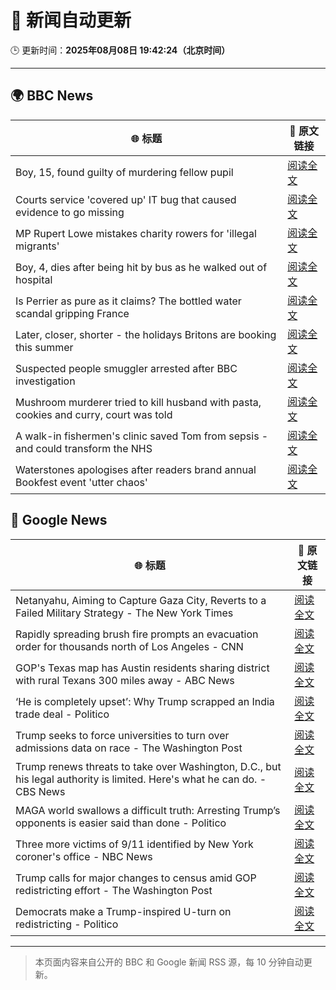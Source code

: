 # 🧠 新闻自动更新

🕒 更新时间：**2025年08月08日 19:42:24（北京时间）**

---

## 🌍 BBC News

| 🌐 标题 | 🔗 原文链接 |
|--------|-------------|
| Boy, 15, found guilty of murdering fellow pupil | [阅读全文](https://www.bbc.com/news/articles/cn5e4yw9pr2o?at_medium=RSS&at_campaign=rss) |
| Courts service 'covered up' IT bug that caused evidence to go missing | [阅读全文](https://www.bbc.com/news/articles/cwye2q00k51o?at_medium=RSS&at_campaign=rss) |
| MP Rupert Lowe mistakes charity rowers for 'illegal migrants' | [阅读全文](https://www.bbc.com/news/articles/cdd32lnq445o?at_medium=RSS&at_campaign=rss) |
| Boy, 4, dies after being hit by bus as he walked out of hospital | [阅读全文](https://www.bbc.com/news/articles/c5ylxv7wd33o?at_medium=RSS&at_campaign=rss) |
| Is Perrier as pure as it claims? The bottled water scandal gripping France | [阅读全文](https://www.bbc.com/news/articles/cyvn3qe0jpgo?at_medium=RSS&at_campaign=rss) |
| Later, closer, shorter - the holidays Britons are booking this summer | [阅读全文](https://www.bbc.com/news/articles/c939gx4gqwpo?at_medium=RSS&at_campaign=rss) |
| Suspected people smuggler arrested after BBC investigation | [阅读全文](https://www.bbc.com/news/articles/c3wnd58zyx8o?at_medium=RSS&at_campaign=rss) |
| Mushroom murderer tried to kill husband with pasta, cookies and curry, court was told | [阅读全文](https://www.bbc.com/news/articles/cwy3ngr2n3vo?at_medium=RSS&at_campaign=rss) |
| A walk-in fishermen's clinic saved Tom from sepsis - and could transform the NHS | [阅读全文](https://www.bbc.com/news/articles/cm21z711g59o?at_medium=RSS&at_campaign=rss) |
| Waterstones apologises after readers brand annual Bookfest event 'utter chaos' | [阅读全文](https://www.bbc.com/news/articles/ckg47k4zelyo?at_medium=RSS&at_campaign=rss) |

## 📰 Google News

| 🌐 标题 | 🔗 原文链接 |
|--------|-------------|
| Netanyahu, Aiming to Capture Gaza City, Reverts to a Failed Military Strategy - The New York Times | [阅读全文](https://news.google.com/rss/articles/CBMingFBVV95cUxQNFZXMFpNMlNlSDhRLXN5YWtZekRuWThrS2VlbmtTUmZUamlsNVpqaTJWaGhVYm11WHQtUFdPVVA0MlhwUkc2Qk5qS1IxMDZNcHNvSjB0U05fWEZpMDlZY1BNazBUS18zcG5CUW5GNGVvdzYzWUFlVXRNOGJ4Q3RMa0w5MzlMX1lSLURyeVV0WFRXN0J3blpiZTlzM21QZw?oc=5) |
| Rapidly spreading brush fire prompts an evacuation order for thousands north of Los Angeles - CNN | [阅读全文](https://news.google.com/rss/articles/CBMifEFVX3lxTE1qcmhnNHBYenBwVGlGVlJiTmtaNnpTaHpUTW45QUpUZHoxakN0MGtBdHFNQ2xTdGVUTVFuRk9reWZaemVxNWFoYVdfT0R4enFsZzU2WU1PSHZkNmV4RFZRcGZxemVrSkVKZnhTMnNoNnNkd3NWRkttbDNpem7SAYIBQVVfeXFMTUx0ZHhHUm1XMXZ4UmpPMTBhc2loX2lPb01qdUxOTlMtaVdsUlhWWHRwUy1NckpuUXFqV2RRZ1hnSWs4UnlyTG9Bdk1BN1pVNkZZcmJuM3ByR2JRY3FQLXF2LTNOSlR6SWVzMTNPZXRsdU4yRjRVUVRadnFXd3FpNm9BZw?oc=5) |
| GOP's Texas map has Austin residents sharing district with rural Texans 300 miles away - ABC News | [阅读全文](https://news.google.com/rss/articles/CBMiqAFBVV95cUxOckdseVRGX0czUWE2TDVmbFk2QjJERTlLRUJkZFFzX3pObUZJTnl5a3ByOTFiZFhUcGZJQUU3bHRRRHRyS01ZTG9fRkQyU3Z4VGpYMlpOZ0UyRmQ4aE94UkNQSi11S01QTDFKUjFDTHBDSC1WMjJhS01ibUVza3hqdldnQ1B2SmxzdExLYU1jazg5dk9fa05CczlBRUZEUXFYWU1iTHpQeUjSAa4BQVVfeXFMUE1PYk85UEJ1M09HcGFpaVJjaGMwTk5BWWZvNjJuZktyaThBbThBTDNRM1d3VGZqdUYxOFFsSVhYTnRjNmtDc0ZaUEFDZ1hIaVRsMlI1cFZocG9GRnRmUUdibTZLWUYxUUVnZXRkWW9pQzFYV05FWUVnb2RWYkhjX1hXUlNrcnZoM2ZZQUVkbkZYVnI1RDg3ZU5LbTUyMHo5Z0lmU0dYUkh5enVoQ1Zn?oc=5) |
| ‘He is completely upset’: Why Trump scrapped an India trade deal - Politico | [阅读全文](https://news.google.com/rss/articles/CBMifEFVX3lxTE8xVi1FMGZPMHRvSzJrb1ZORTlERWItbXdZa1JVSkdWWm9IX0p4WUdPSmF5Y0trMnhMa0V0WVVQa1NhWnBUd3NuS3RraHhpX1hpSmJzZTVuNnhtT0s5emU3cGVxMHItcXh3bXNJWTBKQXRKWVZzYi1CWEpONzA?oc=5) |
| Trump seeks to force universities to turn over admissions data on race - The Washington Post | [阅读全文](https://news.google.com/rss/articles/CBMikwFBVV95cUxNa1pNcW1jRFJOb2VqeGlfV1Qza2JXeXlhN190MjVxVk1TVEpYM1h1SGdUdHNaMkFwZ2J4MTdRVU0xRVcwX0dLa3dJSlR2VDdNanljcDU1SG8ybGN1cF8xTjROVzliU3NUTzhxZEU0ajVxOERULW5UNEF4ODl6WHB2OE5iaWNoZUFPeEoyZVY4bkRXbE0?oc=5) |
| Trump renews threats to take over Washington, D.C., but his legal authority is limited. Here's what he can do. - CBS News | [阅读全文](https://news.google.com/rss/articles/CBMikAFBVV95cUxQcnZsSGhSUkhaS0Uyb3F4OGhVUXFTd0VJYkdWV2V3Uy1jVE9LaldBQUoxSXFzZDIxd29QT2FTeklkWHRfeTZGZGFpYzNnQWctQzRNRE9PSUkwWm5obDJXRjhTZGZfbVBYM0hWU2xKX0RDZE1pTkRGTFBQcHVuNjRKVjFCYl9vdmNTalBscHBHRkPSAZYBQVVfeXFMUEZvWS1iVWc5c2t6ejE3RVNEMXhLV0xCSWZHYzhaeFpXRmpydllYTHN5VWZQZi1RU09FYkR0QTJPYWFlVEIzb0VDanpwbXpmdmYySWhDeElDN1RJaGN2M1JIamhjSHhGSF80dTJxMGtQRG84S0NZdFRNcXA2TFFfQmxpTHFHNlpwcVFKazdUbV9tMmNSMkxB?oc=5) |
| MAGA world swallows a difficult truth: Arresting Trump’s opponents is easier said than done - Politico | [阅读全文](https://news.google.com/rss/articles/CBMiiwFBVV95cUxOMEhkREdKTm9RaW1DWXg2TWY5UTFfWnZ1REVHa0s4TlAyNjlNRUJwQlNLakNvRG52TEtlZjRVUTE2X0dVYl9TVWpLeTJWeE1BRlJxWU5DVnRVZzl2SGN6VTVMb2d1T2JTaEZaa3N3SmpucEFUdWpmTEJfYlhVUVhtV2xMdm4tSjRzc2RB?oc=5) |
| Three more victims of 9/11 identified by New York coroner's office - NBC News | [阅读全文](https://news.google.com/rss/articles/CBMiqgFBVV95cUxQdTV0ZE44Tnp0aDNKRnBweVk1N2VwNDk3bXRVbnJsNkZ4ZW1jdjdTOHc4WHo1aEVZRkNNZVpvSlFadkNoWWRtM3dKYVVVWmRtYlJKQVRmejBoYmdSaXZZWTJ4cWNQUFEwWjIxc0J0ZWVIMjJrRkZFbDFFbE5yWFZyZEJPMkFlTHlmUDVHNFBjM1lzQmwxSGNheG5VYXNObGZFUGpqV2pjYlRiUdIBVkFVX3lxTE5UYzNxYnBIa3hrMFp2Z283bVgxMHdHbExtb2tmS3BJLW9qWmN4eC1vakpEYmRxNXRyQ3FSeGhOd0FmWjk4V2lxSklQcWZhZlZfWWIxbXdB?oc=5) |
| Trump calls for major changes to census amid GOP redistricting effort - The Washington Post | [阅读全文](https://news.google.com/rss/articles/CBMitAFBVV95cUxPYlVJdmNXTmhRN25WWVc5NVZuVUp6ODRGYTlKREZndnhFdmtRVUhHTlhvTzB5cHpWb0wwcnNzSmpObTgzSUpNTHR5X1I1OGhKRFNJZmtLU3VlSk0tUWlhamFtcWhvVkdiSmdrVVdVNnE4MzBkWEVKSGJKd2NOMnVTV2tDaUJNQ0YtcVdTTnktT1JBd1BpWTBDd0VtLWxtQ09zbThQejgtM3huR0JITU1IdmJLQjY?oc=5) |
| Democrats make a Trump-inspired U-turn on redistricting - Politico | [阅读全文](https://news.google.com/rss/articles/CBMinAFBVV95cUxQQmx2SUN0VVNmck9PTVZRdzlwR0ZENnRYVTBjNDl2Vm5uZUtvbnNKQ0c1cXdiamJfSm5tdXBnbTBtTUZRdEd3ZGYtaWxmRXM1TmNtZ3haRk9ZaURVb0FtLTNWSHFtR0pNRnVtN0I0NkRodWFpcF8yMWtfVzJOWFJDZ1NnNDZDdy1SV0dlR1Noa1NZTHlCUGFQU2hNSGs?oc=5) |

---
> 本页面内容来自公开的 BBC 和 Google 新闻 RSS 源，每 10 分钟自动更新。